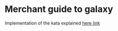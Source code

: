 # Merchant guide to galaxy
Implementation of the kata explained [here link](https://github.com/Mavenic/merchant-guide-to-galaxy)
